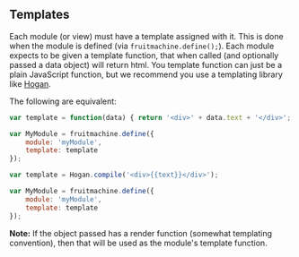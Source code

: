 ## Templates

Each module (or view) must have a template assigned with it. This is done when the module is defined (via `fruitmachine.define();`). Each module expects to be given a template function, that when called (and optionally passed a data object) will return html. You template function can just be a plain JavaScript function, but we recommend you use a templating library like [Hogan](http://twitter.github.io/hogan.js/).

The following are equivalent:

```js
var template = function(data) { return '<div>' + data.text + '</div>'; };

var MyModule = fruitmachine.define({
	module: 'myModule',
	template: template
});
```

```js
var template = Hogan.compile('<div>{{text}}</div>');

var MyModule = fruitmachine.define({
	module: 'myModule',
	template: template
});
```

**Note:** If the object passed has a render function (somewhat templating convention), then that will be used as the module's template function.